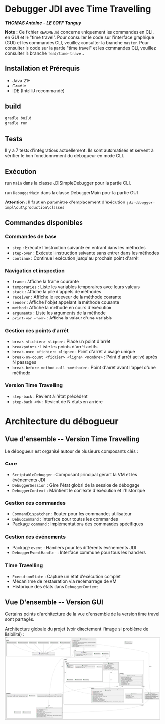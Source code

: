 # Debugger JDI avec Time Travelling
***THOMAS Antoine*** - ***LE GOFF Tanguy***

**Note :** Ce fichier `README.md` concerne uniquement les commandes en CLI, en GUI et le "time travel". 
Pour consulter le code sur l'interface graphique (GUI) et les commandes CLI, veuillez consulter la branche `master`.
Pour consulter le code sur la partie "time travel" et les commandes CLI, veuillez consulter la branche `feat/time-travel`.

## Installation et Prérequis
- Java 21+
- Gradle
- IDE (IntelliJ recommandé)

## build

```bash
gradle build
gradle run
```

## Tests

Il y a 7 tests d'intégrations actuellement.
Ils sont automatisés et servent à vérifier le bon fonctionnement du débogueur en mode CLI.

## Exécution

run `Main` dans la classe JDISimpleDebugger pour la partie CLI.

run `DebuggerMain` dans la classe DebuggerMain pour la partie GUI.


**Attention** : Il faut en paramètre d'emplacement d'exécution `jdi-debugger-impl\out\production\classes`

## Commandes disponibles

### Commandes de base
- `step` : Exécute l'instruction suivante en entrant dans les méthodes
- `step-over` : Exécute l'instruction suivante sans entrer dans les méthodes
- `continue` : Continue l'exécution jusqu'au prochain point d'arrêt

### Navigation et inspection
- `frame` : Affiche la frame courante
- `temporaries` : Liste les variables temporaires avec leurs valeurs
- `stack` : Affiche la pile d'appels de méthodes
- `receiver` : Affiche le receveur de la méthode courante
- `sender` : Affiche l'objet appelant la méthode courante
- `method` : Affiche la méthode en cours d'exécution
- `arguments` : Liste les arguments de la méthode
- `print-var <nom>` : Affiche la valeur d'une variable

### Gestion des points d'arrêt
- `break <fichier> <ligne>` : Place un point d'arrêt
- `breakpoints` : Liste les points d'arrêt actifs
- `break-once <fichier> <ligne>` : Point d'arrêt à usage unique
- `break-on-count <fichier> <ligne> <nombre>` : Point d'arrêt activé après N passages
- `break-before-method-call <méthode>` : Point d'arrêt avant l'appel d'une méthode

### Version Time Travelling
- `step-back` : Revient à l'état précédent
- `step-back <N>` : Revient de N états en arrière

# Architecture du débogueur

## Vue d'ensemble -- Version Time Travelling

Le débogueur est organisé autour de plusieurs composants clés :

### Core
- `ScriptableDebugger` : Composant principal gérant la VM et les événements JDI
- `DebuggerSession` : Gère l'état global de la session de débogage
- `DebuggerContext` : Maintient le contexte d'exécution et l'historique

### Gestion des commandes
- `CommandDispatcher` : Router pour les commandes utilisateur
- `DebugCommand` : Interface pour toutes les commandes
- Package `command` : Implémentations des commandes spécifiques

### Gestion des événements
- Package `event` : Handlers pour les différents événements JDI
- `DebuggerEventHandler` : Interface commune pour tous les handlers

### Time Travelling
- `ExecutionState` : Capture un état d'exécution complet
- Mécanisme de restauration via redémarrage de VM
- Historique des états dans `DebuggerContext`

## Vue D'ensemble -- Version GUI

Certains points d'architecture de la vue d'ensemble de la version time travel sont partagés.

Architecture globale du projet (voir directement l'image si problème de lisibilité) : 
![Architecture globale du projet](architecture_projet.png)

